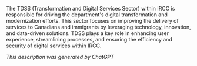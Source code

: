 The TDSS (Transformation and Digital Services Sector) within IRCC is responsible for driving the department's digital transformation and modernization efforts. This sector focuses on improving the delivery of services to Canadians and immigrants by leveraging technology, innovation, and data-driven solutions. TDSS plays a key role in enhancing user experience, streamlining processes, and ensuring the efficiency and security of digital services within IRCC.

*This description was generated by ChatGPT*